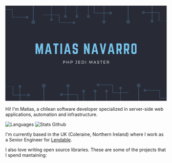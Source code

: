 [![Matias Navarro-Carter header image](/assets/banner.png)](https://mnavarro.dev)

Hi! I'm Matias, a chilean software developer specialized in server-side web applications, automation and infrastructure.

![Languages](https://github-readme-stats.vercel.app/api/top-langs/?username=mnavarrocarter&hide=html&title_color=74c2e9&text_color=fff&icon_color=2bbc8a&bg_color=282a36)
![Stats Github](https://github-readme-stats.vercel.app/api?username=mnavarrocarter&show_icons=true&line_height=27&count_private=true&title_color=74c2e9&text_color=fff&icon_color=74c2e9&bg_color=282a36)

I'm currently based in the UK (Coleraine, Northern Ireland) where I work as a Senior Engineer for [Lendable][lendable].

I also love writing open source libraries. These are some of the projects that I spend mantaining:

[lendable]: https://www.lendable.co.uk/
